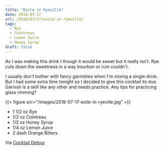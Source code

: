 ```yaml
---
title: "Exile in Ryeville"
date: 2018-07-17
url: /2018/07/17/exile-in-ryeville/
tags:
  - Rye
  - Cointreau
  - Lemon Juice
  - Honey Syrup
draft: false
---
```


As I was making this drink I though it would be sweet but it really isn't. Rye cuts down the sweetness in a way bourbon or rum couldn't.

I usually don't bother with fancy garnishes when I'm mixing a single drink. But I had some extra time tonight so I decided to give this cocktail its due. Garnish is a skill like any other and needs practice. Any tips for practicing glass rimming?


{{< figure src="/images/2018-07-17-exile-in-ryeville.jpg" >}}

* 1 1/2 oz Rye
* 1/2 oz Cointreau
* 1/2 oz Honey Syrup
* 1/4 oz Lemon Juice
* 2 dash Orange Bitters


Via [Cocktail Detour](https://www.cocktaildetour.com/exile-in-ryeville/)